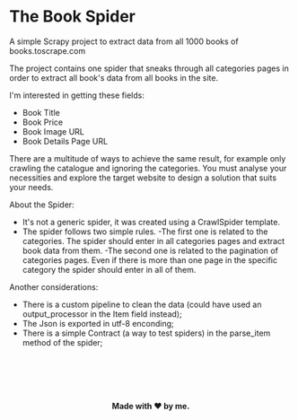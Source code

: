 # The Book Spider
A simple Scrapy project to extract data from all 1000 books of books.toscrape.com


The project contains one spider that sneaks through all categories pages in order to extract all book's data from all books in the site. 

I'm interested in getting these fields:
- Book Title
- Book Price
- Book Image URL
- Book Details Page URL

There are a multitude of ways to achieve the same result, for example only crawling the catalogue and ignoring the categories. You must analyse your necessities and explore the target website to design a solution that suits your needs.

About the Spider: 
- It's not a generic spider, it was created using a CrawlSpider template.
- The spider follows two simple rules. 
    -The first one is related to the categories. The spider should enter in all categories pages and extract book data from them. 
    -The second one is related to the pagination of categories pages. Even if there is more than one page in the specific category the spider should enter in all of them.

Another considerations:
- There is a custom pipeline to clean the data (could have used an output_processor in the Item field instead);
- The Json is exported in utf-8 enconding;
- There is a simple Contract (a way to test spiders) in the parse_item method of the spider; 


</br>
</br>
</br>
</br>

<p align="center"><b>
Made with ❤️ by me.
</b></p>
